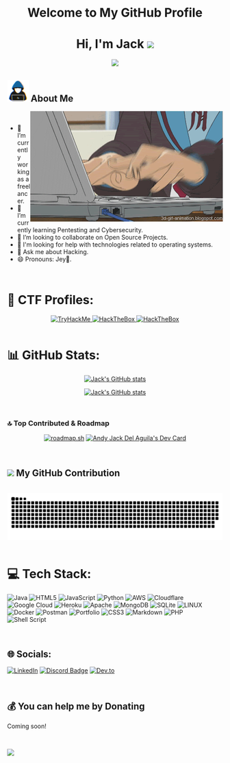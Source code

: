 <h1 align="center">
    <br>
    Welcome to My GitHub Profile 
    <br>
</h1>

<h1 align="center"><b>Hi, I'm Jack </b><img src="https://media.giphy.com/media/hvRJCLFzcasrR4ia7z/giphy.gif" width="35"></h1>

<p align="center">
  <a href="https://github.com/DenverCoder1/readme-typing-svg">
    <img src="https://readme-typing-svg.herokuapp.com?font=Time+New+Roman&color=cyan&size=25&center=true&vCenter=true&width=600&height=100&lines=Cybersecurity+Student,;Bug+Bounty+Hunter,;Content+Writer,;Active+Learner/Researcher..<3">
  </a>
</p>

## <picture><img src="https://github.com/jackby03/jackby03/blob/main/assets/about_me.gif" width="50px"></picture> **About Me**
<picture><img align="right" src="https://github.com/jackby03/jackby03/blob/main/assets/typing.gif"></picture>

<br>

- 🔭 I’m currently working as a freelancer.
- 🌱 I’m currently learning Pentesting and Cybersecurity.
- 👯 I’m looking to collaborate on Open Source Projects.
- 🤔 I'm looking for help with technologies related to operating systems.
- 💬 Ask me about Hacking.
- 😄 Pronouns: Jey🦝.

<br>

# :triangular_flag_on_post: CTF Profiles:

<div align="center">
    <a href="https://tryhackme.com/p/jackby03">
        <img src="https://tryhackme-badges.s3.amazonaws.com/jackby03.png" alt="TryHackMe">
    </a>
    <a href="https://app.hackthebox.com/profile/1529885">
        <img src="https://www.hackthebox.com/badge/image/1529885" alt="HackTheBox">
    </a>
    <a href="https://app.hackthebox.com/profile/1890610">
        <img src="https://www.hackthebox.com/badge/image/1890610" alt="HackTheBox">
    </a>
</div>

<br>

# 📊 GitHub Stats:
<p align="center">
  <a href="https://github.com/jackby03/github-readme-stats">
    <img src="https://github-readme-stats.vercel.app/api?username=jackby03&show_icons=true&theme=tokyonight" alt="Jack's GitHub stats">
  </a>
</p>
<p align="center">
    <a href="https://github.com/jackby03/github-readme-stats">
        <img src="https://github-contributor-stats.vercel.app/api?username=jackby03&limit=5&theme=tokyonight&combine_all_yearly_contributions=true" alt="Jack's GitHub stats">
    </a>
</p>
<br>

### 🔝 Top Contributed & Roadmap

<p align="center">
  <a href="https://roadmap.sh"><img src="https://roadmap.sh/card/tall/65712e745145316d25caab41?variant=dark" alt="roadmap.sh"/></a>
  <a href="https://app.daily.dev/jackby03"><img src="https://api.daily.dev/devcards/v2/oXUS4Eo6wqvYMdXsq6Qwm.png?r=eo9" width="356" alt="Andy Jack Del Aguila's Dev Card"/></a>
</p>

<br>

## <img src="https://media.giphy.com/media/iY8CRBdQXODJSCERIr/giphy.gif" width="35"><b> My GitHub Contribution </b>
<br>

<div align="center">
  <a href="https://github.com/MdAmiruddin/MdAmiruddin">
    <img src="https://github.com/MdAmiruddin/MdAmiruddin/blob/main/Assets/gridsnake.svg" alt="snake"/>
  </a>
</div>
<br>


# 💻 Tech Stack:
![Java](https://img.shields.io/badge/java-%23ED8B00.svg?style=plastic&logo=java&logoColor=white) ![HTML5](https://img.shields.io/badge/html5-%23E34F26.svg?style=plastic&logo=html5&logoColor=white) ![JavaScript](https://img.shields.io/badge/javascript-%23323330.svg?style=plastic&logo=javascript&logoColor=%23F7DF1E) ![Python](https://img.shields.io/badge/python-3670A0?style=plastic&logo=python&logoColor=ffdd54) ![AWS](https://img.shields.io/badge/AWS-%23FF9900.svg?style=plastic&logo=amazon-aws&logoColor=white) ![Cloudflare](https://img.shields.io/badge/Cloudflare-F38020?style=plastic&logo=Cloudflare&logoColor=white) ![Google Cloud](https://img.shields.io/badge/Google%20Cloud-%234285F4.svg?style=plastic&logo=google-cloud&logoColor=white) ![Heroku](https://img.shields.io/badge/heroku-%23430098.svg?style=plastic&logo=heroku&logoColor=white) ![Apache](https://img.shields.io/badge/apache-%23D42029.svg?style=plastic&logo=apache&logoColor=white) ![MongoDB](https://img.shields.io/badge/MongoDB-%234ea94b.svg?style=plastic&logo=mongodb&logoColor=white) ![SQLite](https://img.shields.io/badge/sqlite-%2307405e.svg?style=plastic&logo=sqlite&logoColor=white) ![LINUX](https://img.shields.io/badge/Linux-FCC624?style=plastic&logo=linux&logoColor=black) ![Docker](https://img.shields.io/badge/docker-%230db7ed.svg?style=plastic&logo=docker&logoColor=white) ![Postman](https://img.shields.io/badge/Postman-FF6C37?style=plastic&logo=postman&logoColor=white) ![Portfolio](https://img.shields.io/badge/Portfolio-%23000000.svg?style=plastic&logo=firefox&logoColor=#FF7139) ![CSS3](https://img.shields.io/badge/css3-%231572B6.svg?style=plastic&logo=css3&logoColor=white) ![Markdown](https://img.shields.io/badge/markdown-%23000000.svg?style=plastic&logo=markdown&logoColor=white) ![PHP](https://img.shields.io/badge/php-%23777BB4.svg?style=plastic&logo=php&logoColor=white) ![Shell Script](https://img.shields.io/badge/shell_script-%23121011.svg?style=plastic&logo=gnu-bash&logoColor=white)


<br>

## 🌐 Socials:

[![LinkedIn](https://img.shields.io/badge/LinkedIn-%230077B5.svg?logo=linkedin&logoColor=white)](https://www.linkedin.com/in/jackdelaguilavilla03)
[![Discord Badge](https://img.shields.io/badge/Discord-5865F2?logo=discord&logoColor=fff&style=flat)](http://discordapp.com/users/442354382412054539)
[![Dev.to](https://img.shields.io/badge/dev.to-0A0A0A?style=for-the-badge&logo=dev.to&logoColor=white)]()


<br>
  
## 💰 You can help me by Donating
Coming soon!

<br>

[![](https://visitcount.itsvg.in/api?id=jackdelaguilavilla03&label=Profile%20Views&pretty=true)](https://visitcount.itsvg.in)

